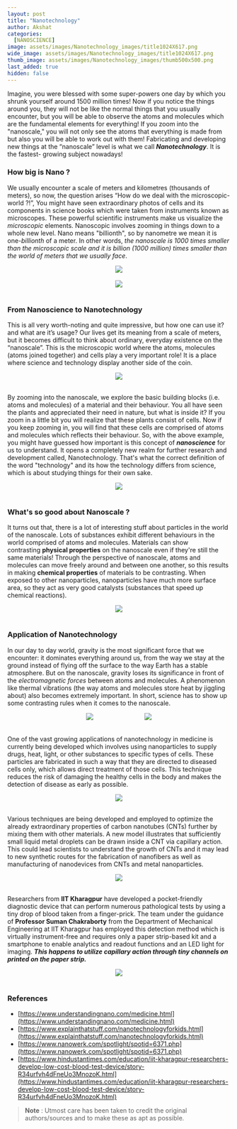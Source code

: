 ```yaml
---
layout: post
title: "Nanotechnology"
author: Akshat
categories:
  [NANOSCIENCE]
image: assets/images/Nanotechnology_images/title1024X617.png
wide_image: assets/images/Nanotechnology_images/title1024X617.png
thumb_image: assets/images/Nanotechnology_images/thumb500x500.png
last_added: true
hidden: false
---
```


Imagine, you were blessed with some super-powers one day by which you shrunk yourself around 1500 million times! Now if you notice the things around you, they will not be like the normal things that you usually encounter, but you will be able to observe the atoms and molecules which are the fundamental elements for everything! If you zoom into the "nanoscale," you will not only see the atoms that everything is made from but also you will be able to work out with them! Fabricating and developing new things at the “nanoscale” level is what we call **_Nanotechnology_**. It is the fastest- growing subject nowadays!

### How big is Nano ?

We usually encounter a scale of meters and kilometres (thousands of meters), so now, the question arises “How do we deal with the microscopic-world ?!”, You might have seen extraordinary photos of cells and its components in science books which were taken from instruments known as microscopes. These powerful scientific instruments make us visualize the _microscopic_ elements. Nanoscopic involves zooming in things down to a whole new level. Nano means "billionth", so by nanometre we mean it is one-*billionth* of a meter. In other words, *the nanoscale is 1000 times smaller than the microscopic scale and it is billion (1000 million) times smaller than the world of meters that we usually face*.

<div align="center">
 <img src="/assets/images/Nanotechnology_images/scale.png"/>
</div>
<br>

<div align="center">
 <img src="/assets/images/Nanotechnology_images/girl_holding_sample.png"/>
</div>
<br>

### From Nanoscience to Nanotechnology

This is all very worth-noting and quite impressive, but how one can use it? and what are it’s usage? Our lives get its meaning from a scale of meters, but it becomes difficult to think about ordinary, everyday existence on the “nanoscale”. This is the microscopic world where the atoms, molecules (atoms joined together) and cells play a very important role! It is a place where science and technology display another side of the coin.

<div align="center">
 <img src="/assets/images/Nanotechnology_images/red_microscopic.png"/>
</div>
<br>

By zooming into the nanoscale, we explore the basic building blocks (i.e. atoms and molecules) of a material and their behaviour. You all have seen the plants and appreciated their need in nature, but what is inside it? If you zoom in a little bit you will realize that these plants consist of cells. Now if you keep zooming in, you will find that these cells are comprised of atoms and molecules which reflects their behaviour. So, with the above example, you might have guessed how important is this concept of **_nanoscience_** for us to understand. It opens a completely new realm for further research and development called, Nanotechnology. That's what the correct definition of the word "technology" and its how the technology differs from science, which is about studying things for their own sake.

<div align="center">
 <img src="/assets/images/Nanotechnology_images/blue_microscopic.png"/>
</div>
<br>

### What's so good about Nanoscale ?

It turns out that, there is a lot of interesting stuff about particles in the world of the nanoscale. Lots of substances exhibit different behaviours in the world comprised of atoms and molecules. Materials can show contrasting **physical properties** on the nanoscale even if they're still the same materials! Through the perspective of nanoscale, atoms and molecules can move freely around and between one another, so this results in making **chemical properties** of materials to be contrasting. When exposed to other nanoparticles, nanoparticles have much more surface area, so they act as very good catalysts (substances that speed up chemical reactions).

<div align="center">
 <img src="/assets/images/Nanotechnology_images/atoms.png"/>
</div>
<br>

### Application of Nanotechnology

In our day to day world, gravity is the most significant force that we encounter: it dominates everything around us, from the way we stay at the ground instead of flying off the surface to the way Earth has a stable atmosphere. But on the nanoscale, gravity loses its significance in front of the *electromagnetic forces* between atoms and molecules. A phenomenon like thermal vibrations (the way atoms and molecules store heat by jiggling about) also becomes extremely important. In short, science has to show up some contrasting rules when it comes to the nanoscale.

<div align="center">
<img src="/assets/images/Nanotechnology_images/tree.png"/>&emsp;&emsp;&emsp;&emsp;&emsp;&emsp;&emsp;&emsp;
<img src="/assets/images/Nanotechnology_images/magnetic_diagram.png"/>
</div>
<br>

One of the vast growing applications of nanotechnology in medicine is currently being developed which involves using nanoparticles to supply drugs, heat, light, or other substances to specific types of cells. These particles are fabricated in such a way that they are directed to diseased cells only, which allows direct treatment of those cells. This technique reduces the risk of damaging the healthy cells in the body and makes the detection of disease as early as possible.

<div align="center">
 <img src="/assets/images/Nanotechnology_images/capsule.png"/>
</div>
<br>

Various techniques are being developed and employed to optimize the already extraordinary properties of carbon nanotubes (CNTs) further by mixing them with other materials. A new model illustrates that sufficiently small liquid metal droplets can be drawn inside a CNT via capillary action. This could lead scientists to understand the growth of CNTs and it may lead to new synthetic routes for the fabrication of nanofibers as well as manufacturing of nanodevices from CNTs and metal nanoparticles.

<div align="center">
 <img src="/assets/images/Nanotechnology_images/green_tubes.png"/>
</div>
<br>

Researchers from **IIT Kharagpur** have developed a pocket-friendly diagnostic device that can perform numerous pathological tests by using a tiny drop of blood taken from a finger-prick. The team under the guidance of **Professor Suman Chakraborty** from the Department of Mechanical Engineering at IIT Kharagpur has employed this detection method which is virtually instrument-free and requires only a paper strip-based kit and a smartphone to enable analytics and readout functions and an LED light for imaging. **_This happens to utilize capillary action through tiny channels on printed on the paper strip._**

<div align="center">
 <img src="/assets/images/Nanotechnology_images/iitkgp_prof.png"/>
</div>
<br>

### References

- [https://www.understandingnano.com/medicine.html](https://www.understandingnano.com/medicine.html)
- [https://www.explainthatstuff.com/nanotechnologyforkids.html](https://www.explainthatstuff.com/nanotechnologyforkids.html)
- [https://www.nanowerk.com/spotlight/spotid=6371.php](https://www.nanowerk.com/spotlight/spotid=6371.php)
- [https://www.hindustantimes.com/education/iit-kharagpur-researchers-develop-low-cost-blood-test-device/story-R34urfvh4dFneUo3MnozoK.html](https://www.hindustantimes.com/education/iit-kharagpur-researchers-develop-low-cost-blood-test-device/story-R34urfvh4dFneUo3MnozoK.html)

> **Note** :
> Utmost care has been taken to credit the original authors/sources and to make these as apt as possible.
